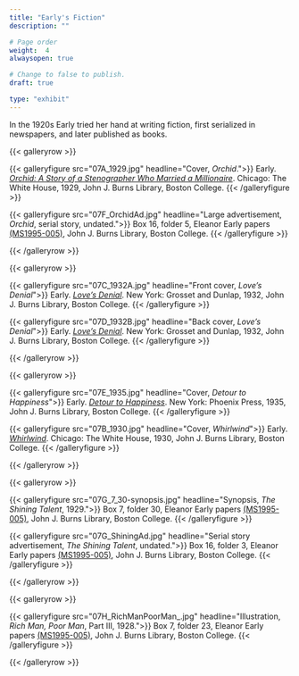 ```yaml
---
title: "Early's Fiction"
description: ""

# Page order
weight:  4
alwaysopen: true

# Change to false to publish.
draft: true

type: "exhibit"
---
```

In the 1920s Early tried her hand at writing fiction, first serialized in newspapers, and later published as books.

{{< galleryrow >}}

{{< galleryfigure src="07A_1929.jpg"
           headline="Cover, *Orchid*.">}} Early. *[Orchid: A Story of a Stenographer Who Married a Millionaire](https://bc-primo.hosted.exlibrisgroup.com/permalink/f/l6ucgu/ALMA-BC21382552680001021)*. Chicago: The White House, 1929, John J. Burns Library, Boston College.
{{< /galleryfigure >}}

{{< galleryfigure src="07F_OrchidAd.jpg"
           headline="Large advertisement, *Orchid*, serial story, undated.">}} Box 16, folder 5, Eleanor Early papers [(MS1995-005)](https://bc-primo.hosted.exlibrisgroup.com/permalink/f/l6ucgu/ALMA-BC21311150800001021), John J. Burns Library, Boston College.
{{< /galleryfigure >}}

{{< /galleryrow >}}

{{< galleryrow >}}

{{< galleryfigure src="07C_1932A.jpg"
           headline="Front cover, *Love’s Denial*">}} Early. *[Love’s Denial](https://bc-primo.hosted.exlibrisgroup.com/permalink/f/l6ucgu/ALMA-BC21330912940001021)*. New York: Grosset and Dunlap, 1932, John J. Burns Library, Boston College.
{{< /galleryfigure >}}

{{< galleryfigure src="07D_1932B.jpg"
           headline="Back cover, *Love’s Denial*">}} Early. *[Love’s Denial](https://bc-primo.hosted.exlibrisgroup.com/permalink/f/l6ucgu/ALMA-BC21330912940001021)*. New York: Grosset and Dunlap, 1932, John J. Burns Library, Boston College.
{{< /galleryfigure >}}

{{< /galleryrow >}}

{{< galleryrow >}}

{{< galleryfigure src="07E_1935.jpg"
           headline="Cover, *Detour to Happiness*">}} Early. *[Detour to Happiness](https://bc-primo.hosted.exlibrisgroup.com/permalink/f/l6ucgu/ALMA-BC21355639510001021)*. New York: Phoenix Press, 1935, John J. Burns Library, Boston College.
{{< /galleryfigure >}}

{{< galleryfigure src="07B_1930.jpg"
           headline="Cover, *Whirlwind*">}} Early. *[Whirlwind](https://bc-primo.hosted.exlibrisgroup.com/permalink/f/l6ucgu/ALMA-BC21382552950001021)*. Chicago: The White House, 1930, John J. Burns Library, Boston College.
{{< /galleryfigure >}}

{{< /galleryrow >}}

{{< galleryrow >}}

{{< galleryfigure src="07G_7_30-synopsis.jpg"
           headline="Synopsis, *The Shining Talent*, 1929.">}} Box 7, folder 30, Eleanor Early papers [(MS1995-005)](https://bc-primo.hosted.exlibrisgroup.com/permalink/f/l6ucgu/ALMA-BC21311150800001021), John J. Burns Library, Boston College.
{{< /galleryfigure >}}

{{< galleryfigure src="07G_ShiningAd.jpg"
           headline="Serial story advertisement, *The Shining Talent*, undated.">}} Box 16, folder 3, Eleanor Early papers [(MS1995-005)](https://bc-primo.hosted.exlibrisgroup.com/permalink/f/l6ucgu/ALMA-BC21311150800001021), John J. Burns Library, Boston College.
{{< /galleryfigure >}}

{{< /galleryrow >}}

{{< galleryrow >}}

{{< galleryfigure src="07H_RichManPoorMan_.jpg"
           headline="Illustration, *Rich Man, Poor Man*, Part III, 1928.">}} Box 7, folder 23, Eleanor Early papers [(MS1995-005)](https://bc-primo.hosted.exlibrisgroup.com/permalink/f/l6ucgu/ALMA-BC21311150800001021), John J. Burns Library, Boston College.
{{< /galleryfigure >}}

{{< /galleryrow >}}

